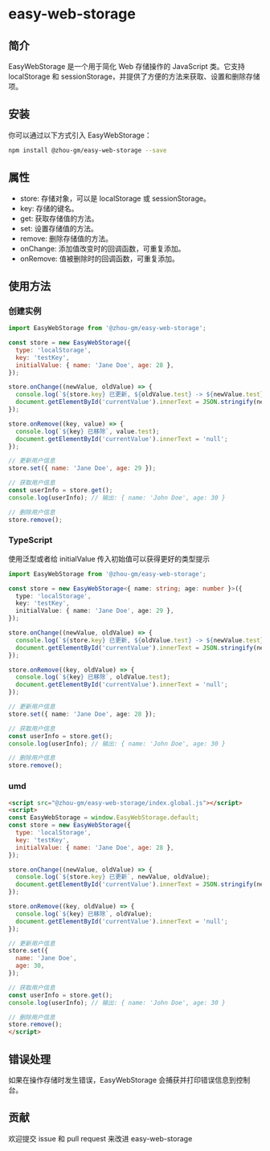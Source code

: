 # easy-web-storage

## 简介

EasyWebStorage 是一个用于简化 Web 存储操作的 JavaScript 类。它支持 localStorage 和 sessionStorage，并提供了方便的方法来获取、设置和删除存储项。

## 安装

你可以通过以下方式引入 EasyWebStorage：

```bash
npm install @zhou-gm/easy-web-storage --save
```

## 属性

- store: 存储对象，可以是 localStorage 或 sessionStorage。
- key: 存储的键名。
- get: 获取存储值的方法。
- set: 设置存储值的方法。
- remove: 删除存储值的方法。
- onChange: 添加值改变时的回调函数，可重复添加。
- onRemove: 值被删除时的回调函数，可重复添加。

## 使用方法

### 创建实例

```js
import EasyWebStorage from '@zhou-gm/easy-web-storage';

const store = new EasyWebStorage({
  type: 'localStorage',
  key: 'testKey',
  initialValue: { name: 'Jane Doe', age: 28 },
});

store.onChange((newValue, oldValue) => {
  console.log(`${store.key} 已更新, ${oldValue.test} -> ${newValue.test}`);
  document.getElementById('currentValue').innerText = JSON.stringify(newValue);
});

store.onRemove((key, value) => {
  console.log(`${key} 已移除`, value.test);
  document.getElementById('currentValue').innerText = 'null';
});

// 更新用户信息
store.set({ name: 'Jane Doe', age: 29 });

// 获取用户信息
const userInfo = store.get();
console.log(userInfo); // 输出: { name: 'John Doe', age: 30 }

// 删除用户信息
store.remove();
```

### TypeScript

使用泛型或者给 initialValue 传入初始值可以获得更好的类型提示

```ts
import EasyWebStorage from '@zhou-gm/easy-web-storage';

const store = new EasyWebStorage<{ name: string; age: number }>({
  type: 'localStorage',
  key: 'testKey',
  initialValue: { name: 'Jane Doe', age: 29 },
});

store.onChange((newValue, oldValue) => {
  console.log(`${store.key} 已更新, ${oldValue.test} -> ${newValue.test}`);
  document.getElementById('currentValue').innerText = JSON.stringify(newValue);
});

store.onRemove((key, oldValue) => {
  console.log(`${key} 已移除`, oldValue.test);
  document.getElementById('currentValue').innerText = 'null';
});

// 更新用户信息
store.set({ name: 'Jane Doe', age: 28 });

// 获取用户信息
const userInfo = store.get();
console.log(userInfo); // 输出: { name: 'John Doe', age: 30 }

// 删除用户信息
store.remove();
```

### umd

```html
<script src="@zhou-gm/easy-web-storage/index.global.js"></script>
<script>
const EasyWebStorage = window.EasyWebStorage.default;
const store = new EasyWebStorage({
  type: 'localStorage',
  key: 'testKey',
  initialValue: { name: 'Jane Doe', age: 28 },
});

store.onChange((newValue, oldValue) => {
  console.log(`${store.key} 已更新`, newValue, oldValue);
  document.getElementById('currentValue').innerText = JSON.stringify(newValue);
});

store.onRemove((key, oldValue) => {
  console.log(`${key} 已移除`, oldValue);
  document.getElementById('currentValue').innerText = 'null';
});

// 更新用户信息
store.set({
  name: 'Jane Doe',
  age: 30,
});

// 获取用户信息
const userInfo = store.get();
console.log(userInfo); // 输出: { name: 'John Doe', age: 30 }

// 删除用户信息
store.remove();
</script>
```

## 错误处理

如果在操作存储时发生错误，EasyWebStorage 会捕获并打印错误信息到控制台。

## 贡献

欢迎提交 issue 和 pull request 来改进 easy-web-storage
